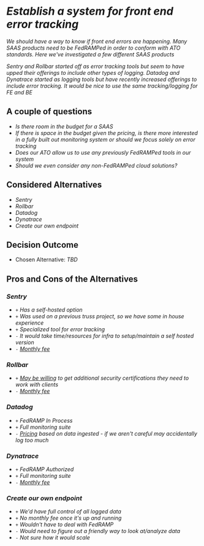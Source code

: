 # *Establish a system for front end error tracking*

*We should have a way to know if front end errors are happening. Many SAAS products
need to be FedRAMPed in order to conform with ATO standards. Here we've
investigated a few different SAAS products*

*Sentry and Rollbar started off as
error tracking tools but seem to have upped their offerings to include other types
of logging. Datadog and Dynatrace started as logging tools but have recently
increased offerings to include error tracking. It would be nice to use the same tracking/logging for FE and BE*

## A couple of questions

* *Is there room in the budget for a SAAS*
* *If there is space in the budget given the pricing, is there more interested in a fully built out monitoring system
or should we focus solely on error tracking*
* *Does our ATO allow us to use any previously FedRAMPed tools in our system*
* *Should we even consider any non-FedRAMPed cloud solutions?*


## Considered Alternatives

* *Sentry*
* *Rollbar*
* *Datadog*
* *Dynatrace*
* *Create our own endpoint*

## Decision Outcome

* Chosen Alternative: *TBD*

## Pros and Cons of the Alternatives <!-- optional -->

### *Sentry*

* `+` *Has a self-hosted option*
* `+` *Was used on a previous truss project, so we have some in house experience*
* `+` *Specialized tool for error tracking*
* `-` *It would take time/resources for infra to setup/maintain a self hosted version*
* `-` *[Monthly fee](https://sentry.io/pricing/)*

### *Rollbar*

* `+` *[May be willing](https://rollbar.com/blog/blog/introducing-hassle-free-compliant-saas-error-monitoring) to get additional security certifications they need to work with clients*
* `-` *[Monthly fee](https://rollbar.com/pricing/)*

### *Datadog*

* `+` *FedRAMP In Process*
* `+` *Full monitoring suite*
* `-` *[Pricing](https://rollbar.com/pricing/) based on data ingested - if we aren't careful may accidentally log too much*

### *Dynatrace*

* `+` *FedRAMP Authorized*
* `+` *Full monitoring suite*
* `-` *[Monthly fee](https://www.dynatrace.com/pricing/)*

### *Create our own endpoint*

* `+` *We'd have full control of all logged data*
* `+` *No monthly fee once it's up and running*
* `+` *Wouldn't have to deal with FedRAMP*
* `-` *Would need to figure out a friendly way to look at/analyze data*
* `-` *Not sure how it would scale*

